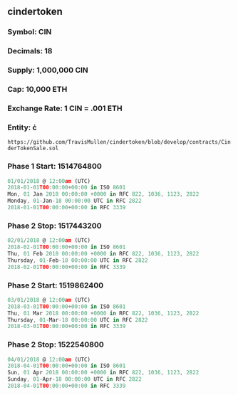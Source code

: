 ## cindertoken

### Symbol: CIN
### Decimals: 18
### Supply: 1,000,000 CIN
### Cap: 10,000 ETH
### Exchange Rate: 1 CIN = .001 ETH

### Entity: ċ

`https://github.com/TravisMullen/cindertoken/blob/develop/contracts/CinderTokenSale.sol`



### Phase 1 Start: 1514764800
```js
01/01/2018 @ 12:00am (UTC)
2018-01-01T00:00:00+00:00 in ISO 8601
Mon, 01 Jan 2018 00:00:00 +0000 in RFC 822, 1036, 1123, 2822
Monday, 01-Jan-18 00:00:00 UTC in RFC 2822
2018-01-01T00:00:00+00:00 in RFC 3339
```
### Phase 2 Stop: 1517443200
```js
02/01/2018 @ 12:00am (UTC)
2018-02-01T00:00:00+00:00 in ISO 8601
Thu, 01 Feb 2018 00:00:00 +0000 in RFC 822, 1036, 1123, 2822
Thursday, 01-Feb-18 00:00:00 UTC in RFC 2822
2018-02-01T00:00:00+00:00 in RFC 3339
```

### Phase 2 Start: 1519862400
```js
03/01/2018 @ 12:00am (UTC)
2018-03-01T00:00:00+00:00 in ISO 8601
Thu, 01 Mar 2018 00:00:00 +0000 in RFC 822, 1036, 1123, 2822
Thursday, 01-Mar-18 00:00:00 UTC in RFC 2822
2018-03-01T00:00:00+00:00 in RFC 3339
```
### Phase 2 Stop: 1522540800
```js
04/01/2018 @ 12:00am (UTC)
2018-04-01T00:00:00+00:00 in ISO 8601
Sun, 01 Apr 2018 00:00:00 +0000 in RFC 822, 1036, 1123, 2822
Sunday, 01-Apr-18 00:00:00 UTC in RFC 2822
2018-04-01T00:00:00+00:00 in RFC 3339
```
